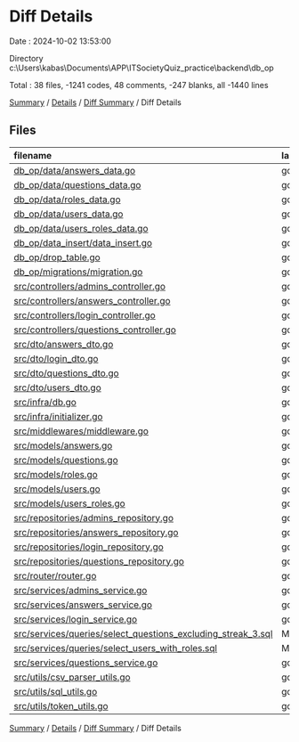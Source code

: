 # Diff Details

Date : 2024-10-02 13:53:00

Directory c:\\Users\\kabas\\Documents\\APP\\ITSocietyQuiz_practice\\backend\\db_op

Total : 38 files,  -1241 codes, 48 comments, -247 blanks, all -1440 lines

[Summary](results.md) / [Details](details.md) / [Diff Summary](diff.md) / Diff Details

## Files
| filename | language | code | comment | blank | total |
| :--- | :--- | ---: | ---: | ---: | ---: |
| [db_op/data/answers_data.go](/db_op/data/answers_data.go) | go | 33 | 113 | 5 | 151 |
| [db_op/data/questions_data.go](/db_op/data/questions_data.go) | go | 87 | 0 | 23 | 110 |
| [db_op/data/roles_data.go](/db_op/data/roles_data.go) | go | 12 | 5 | 3 | 20 |
| [db_op/data/users_data.go](/db_op/data/users_data.go) | go | 52 | 4 | 9 | 65 |
| [db_op/data/users_roles_data.go](/db_op/data/users_roles_data.go) | go | 16 | 0 | 2 | 18 |
| [db_op/data_insert/data_insert.go](/db_op/data_insert/data_insert.go) | go | 43 | 18 | 13 | 74 |
| [db_op/drop_table.go](/db_op/drop_table.go) | go | 17 | 2 | 5 | 24 |
| [db_op/migrations/migration.go](/db_op/migrations/migration.go) | go | 47 | 47 | 14 | 108 |
| [src/controllers/admins_controller.go](/src/controllers/admins_controller.go) | go | -168 | -17 | -33 | -218 |
| [src/controllers/answers_controller.go](/src/controllers/answers_controller.go) | go | -38 | -2 | -11 | -51 |
| [src/controllers/login_controller.go](/src/controllers/login_controller.go) | go | -42 | 0 | -10 | -52 |
| [src/controllers/questions_controller.go](/src/controllers/questions_controller.go) | go | -62 | -4 | -16 | -82 |
| [src/dto/answers_dto.go](/src/dto/answers_dto.go) | go | -5 | -6 | -3 | -14 |
| [src/dto/login_dto.go](/src/dto/login_dto.go) | go | -10 | -2 | -3 | -15 |
| [src/dto/questions_dto.go](/src/dto/questions_dto.go) | go | -44 | -3 | -6 | -53 |
| [src/dto/users_dto.go](/src/dto/users_dto.go) | go | -13 | -1 | -2 | -16 |
| [src/infra/db.go](/src/infra/db.go) | go | -21 | -1 | -6 | -28 |
| [src/infra/initializer.go](/src/infra/initializer.go) | go | -11 | 0 | -4 | -15 |
| [src/middlewares/middleware.go](/src/middlewares/middleware.go) | go | -26 | 0 | -4 | -30 |
| [src/models/answers.go](/src/models/answers.go) | go | -12 | -3 | -3 | -18 |
| [src/models/questions.go](/src/models/questions.go) | go | -13 | -1 | -3 | -17 |
| [src/models/roles.go](/src/models/roles.go) | go | -8 | -1 | -3 | -12 |
| [src/models/users.go](/src/models/users.go) | go | -14 | -1 | -3 | -18 |
| [src/models/users_roles.go](/src/models/users_roles.go) | go | -11 | -2 | -4 | -17 |
| [src/repositories/admins_repository.go](/src/repositories/admins_repository.go) | go | -167 | -12 | -24 | -203 |
| [src/repositories/answers_repository.go](/src/repositories/answers_repository.go) | go | -96 | -6 | -17 | -119 |
| [src/repositories/login_repository.go](/src/repositories/login_repository.go) | go | -55 | 0 | -11 | -66 |
| [src/repositories/questions_repository.go](/src/repositories/questions_repository.go) | go | -80 | -6 | -13 | -99 |
| [src/router/router.go](/src/router/router.go) | go | -58 | -6 | -19 | -83 |
| [src/services/admins_service.go](/src/services/admins_service.go) | go | -214 | -30 | -41 | -285 |
| [src/services/answers_service.go](/src/services/answers_service.go) | go | -78 | -6 | -23 | -107 |
| [src/services/login_service.go](/src/services/login_service.go) | go | -84 | -6 | -16 | -106 |
| [src/services/queries/select_questions_excluding_streak_3.sql](/src/services/queries/select_questions_excluding_streak_3.sql) | MS SQL | -30 | -5 | -1 | -36 |
| [src/services/queries/select_users_with_roles.sql](/src/services/queries/select_users_with_roles.sql) | MS SQL | -16 | 0 | -1 | -17 |
| [src/services/questions_service.go](/src/services/questions_service.go) | go | -83 | -12 | -20 | -115 |
| [src/utils/csv_parser_utils.go](/src/utils/csv_parser_utils.go) | go | -38 | 0 | -8 | -46 |
| [src/utils/sql_utils.go](/src/utils/sql_utils.go) | go | -11 | -1 | -3 | -15 |
| [src/utils/token_utils.go](/src/utils/token_utils.go) | go | -40 | -7 | -10 | -57 |

[Summary](results.md) / [Details](details.md) / [Diff Summary](diff.md) / Diff Details